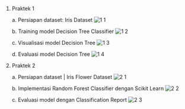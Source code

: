 1.	Praktek 1
   
    a. Persiapan dataset: Iris Dataset
  	![1 1](https://github.com/user-attachments/assets/40f287f0-c693-4bdc-ae0d-dbf515386f0c)

    b. Training model Decision Tree Classifier
  	![1 2](https://github.com/user-attachments/assets/28f16daf-deb1-4ed1-ba6e-3ae39b679c12)

    c. Visualisasi model Decision Tree
  	![1 3](https://github.com/user-attachments/assets/a92fdb70-9921-4d28-8824-0effec308a44)

    d. Evaluasi model Decision Tree
  	![1 4](https://github.com/user-attachments/assets/8a7155e8-ac5d-4205-839e-c74fc7f6d836)

2.	Praktek 2
   
    a. Persiapan dataset | Iris Flower Dataset
  	![2 1](https://github.com/user-attachments/assets/08656d0a-9dfa-4a32-95f2-966411995504)

    b. Implementasi Random Forest Classifier dengan Scikit Learn
  	![2 2](https://github.com/user-attachments/assets/82517179-7463-4ac7-badc-ed96468d3ad0)

    c. Evaluasi model  dengan Classification Report
  	![2 3](https://github.com/user-attachments/assets/2bc829c9-623d-48dd-bd34-7e9bc816c786)

